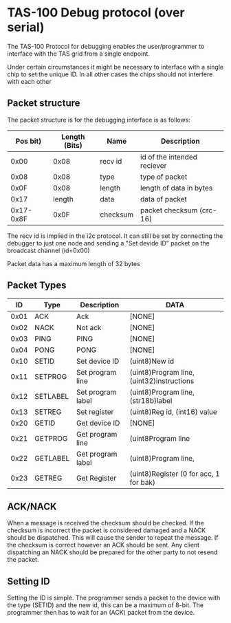 TAS-100 Debug protocol (over serial)
====================================

The TAS-100 Protocol for debugging enables the user/programmer to interface with
the TAS grid from a single endpoint.

Under certain circumstances it might be necessary to interface with a single
chip to set the unique ID. In all other cases the chips should not interfere
with each other

Packet structure
----------------

The packet structure is for the debugging interface is as follows:

| Pos bit)   | Length (Bits)   | Name      | Description                   |
| ---------- | --------------- | --------- | ----------------------------- |
| 0x00       | 0x08            | recv id   | id of the intended reciever   |
| 0x08       | 0x08            | type      | type of packet                |
| 0x0F       | 0x08            | length    | length of data in bytes       |
| 0x17       | length          | data      | data of packet                |
| 0x17-0x8F  | 0x0F            | checksum  | packet checksum (crc-16)      |

The recv id is implied in the i2c protocol. It can still be set by connecting
the debugger to just one node and sending a "Set devide ID" packet on the
broadcast channel (id=0x00)

Packet data has a maximum length of 32 bytes

Packet Types
------------

| ID     | Type      | Description        | DATA                                      |
| ------ | --------- | ------------------ | ----------------------------------------- |
| 0x01   | ACK       | Ack                | [NONE]                                    |
| 0x02   | NACK      | Not ack            | [NONE]                                    |
| 0x03   | PING      | PING               | [NONE]                                    |
| 0x04   | PONG      | PONG               | [NONE]                                    |
| 0x10   | SETID     | Set device ID      | (uint8)New id                             |
| 0x11   | SETPROG   | Set program line   | (uint8)Program line, (uint32)instructions |
| 0x12   | SETLABEL  | Set program label  | (uint8)Program line, (str18b)label        |
| 0x13   | SETREG    | Set register       | (uint8)Reg id, (int16) value             |
| 0x20   | GETID     | Get device ID      | [NONE]                                    |
| 0x21   | GETPROG   | Get program line   | (uint8Program line                        |
| 0x22   | GETLABEL  | Get program label  | (uint8)Program line,                      |
| 0x23   | GETREG    | Get Register       | (uint8)Register (0 for acc, 1 for bak)    |

ACK/NACK
--------

When a message is received the checksum should be checked. If the checksum is
incorrect the packet is considered damaged and a NACK should be dispatched. This
will cause the sender to repeat the message. If the checksum is correct however
an ACK should be sent. Any client dispatching an NACK should be prepared for the
other party to not resend the packet.

Setting ID
----------

Setting the ID is simple. The programmer sends a packet to the device with the
type (SETID) and the new id, this can be a maximum of 8-bit. The programmer then
has to wait for an (ACK) packet from the device.
